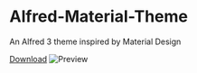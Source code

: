 # Alfred-Material-Theme
An Alfred 3 theme inspired by Material Design

[Download](https://github.com/zhongwei-z/Alfred-Material-Theme/raw/master/Material.alfredappearance)
![Preview](https://github.com/zhongwei-z/Alfred-Material-Theme/blob/master/preview.jpg)
